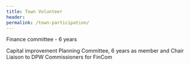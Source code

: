 ```yaml
---
title: Town Volunteer
header:
permalink: /town-participation/
---
```

Finance committee - 6 years

Capital improvement Planning Committee, 6 years as member and Chair
Liaison to DPW Commissioners for FinCom
  
